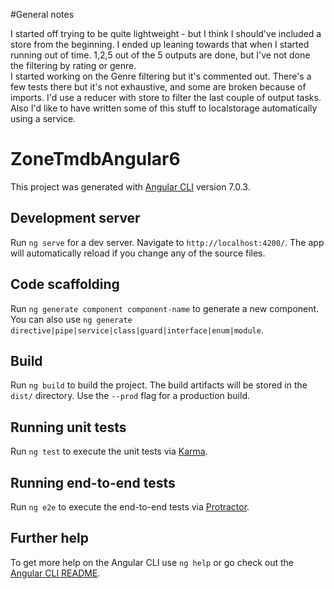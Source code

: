 #General notes

I started off trying to be quite lightweight - but I think I should've included a store from the beginning.
I ended up leaning towards that when I started running out of time.
1,2,5 out of the 5 outputs are done, but I've not done the filtering by rating or genre.  
I started working on the Genre filtering but it's commented out.
There's a few tests there but it's not exhaustive, and some are broken because of imports.
I'd use a reducer with store to filter the last couple of output tasks.  Also I'd like to have written some of this stuff to localstorage automatically using a service.


# ZoneTmdbAngular6

This project was generated with [Angular CLI](https://github.com/angular/angular-cli) version 7.0.3.

## Development server

Run `ng serve` for a dev server. Navigate to `http://localhost:4200/`. The app will automatically reload if you change any of the source files.

## Code scaffolding

Run `ng generate component component-name` to generate a new component. You can also use `ng generate directive|pipe|service|class|guard|interface|enum|module`.

## Build

Run `ng build` to build the project. The build artifacts will be stored in the `dist/` directory. Use the `--prod` flag for a production build.

## Running unit tests

Run `ng test` to execute the unit tests via [Karma](https://karma-runner.github.io).

## Running end-to-end tests

Run `ng e2e` to execute the end-to-end tests via [Protractor](http://www.protractortest.org/).

## Further help

To get more help on the Angular CLI use `ng help` or go check out the [Angular CLI README](https://github.com/angular/angular-cli/blob/master/README.md).
